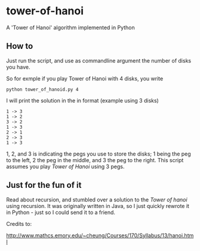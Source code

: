 # tower-of-hanoi
A 'Tower of Hanoi' algorithm implemented in Python

## How to

Just run the script, and use as commandline argument the number of disks you have.

So for exmple if you play Tower of Hanoi with 4 disks, you write

```
python tower_of_hanoid.py 4
```

I will print the solution in the in format (example using 3 disks)

```
1 -> 3
1 -> 2
3 -> 2
1 -> 3
2 -> 1
2 -> 3
1 -> 3
```

1, 2, and 3 is indicating the pegs you use to store the disks; 1 being the peg to the left, 2 the peg in the middle, and 3 the peg to the right. This script assumes you play *Tower of Hanoi* using 3 pegs.

## Just for the fun of it

Read about recursion, and stumbled over a solution to the *Tower of hanoi* using recursion. It was originally written in Java, so I just quickly rewrote it in Python - just so I could send it to a friend.

Credits to:

http://www.mathcs.emory.edu/~cheung/Courses/170/Syllabus/13/hanoi.html
